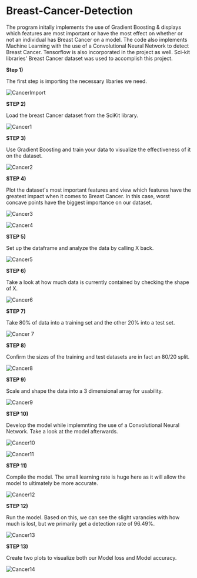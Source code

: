 # Breast-Cancer-Detection
The program initally implements the use of Gradient Boosting & displays which features are most important or have the most effect on whether or not an individual has Breast Cancer on a model. The code also implements Machine Learning with the use of a Convolutional Neural Network to detect Breast Cancer. Tensorflow is also incorporated in the project as well. Sci-kit libraries' Breast Cancer dataset was used to accomplish this project.

**Step 1)** 

The first step is importing the necessary libaries we need.

![CancerImport](https://user-images.githubusercontent.com/60532479/82481861-fb055980-9aa3-11ea-9c7d-7f41be8e0ab1.png)


**STEP 2)**

Load the breast Cancer dataset from the SciKit library.

![Cancer1](https://user-images.githubusercontent.com/60532479/82482182-6ea76680-9aa4-11ea-9025-66076ef24555.png)


**STEP 3)**

Use Gradient Boosting and train your data to visualize the effectiveness of it on the dataset.

![Cancer2](https://user-images.githubusercontent.com/60532479/82493202-8d622900-9ab5-11ea-9bef-e2ecaedd4989.png)


**STEP 4)**

Plot the dataset's most important features and view which features have the greatest impact when it comes to Breast Cancer. In this case, worst concave points have the biggest importance on our dataset.

![Cancer3](https://user-images.githubusercontent.com/60532479/82493431-f34eb080-9ab5-11ea-98a0-606eb9abfe88.png)

![Cancer4](https://user-images.githubusercontent.com/60532479/82494341-69074c00-9ab7-11ea-887f-9da82d61e9be.png)


**STEP 5)**


Set up the dataframe and analyze the data by calling X back.

![Cancer5](https://user-images.githubusercontent.com/60532479/82495200-c059ec00-9ab8-11ea-9752-bcc78219eab5.png)


**STEP 6)**

Take a look at how much data is currently contained by checking the shape of X.

![Cancer6](https://user-images.githubusercontent.com/60532479/82495471-234b8300-9ab9-11ea-91e4-d5795b1d6981.png)


**STEP 7)**


Take 80% of data into a training set and the other 20% into a test set.

![Cancer 7](https://user-images.githubusercontent.com/60532479/82495762-99e88080-9ab9-11ea-9844-5f8e41b284d8.png)

**STEP 8)**

Confirm the sizes of the training and test datasets are in fact an 80/20 split.

![Cancer8](https://user-images.githubusercontent.com/60532479/82496073-209d5d80-9aba-11ea-83f5-e62ab0200330.png)

**STEP 9)**

Scale and shape the data into a 3 dimensional array for usability.

![Cancer9](https://user-images.githubusercontent.com/60532479/82496543-ee403000-9aba-11ea-8695-d5daa6bb86b2.png)


**STEP 10)**

Develop the model while implemnting the use of a Convolutional Neural Network. Take a look at the model afterwards. 


![Cancer10](https://user-images.githubusercontent.com/60532479/82497153-cbfae200-9abb-11ea-9643-43c1d506cea0.png)

![Cancer11](https://user-images.githubusercontent.com/60532479/82497356-1d0ad600-9abc-11ea-8347-816f158f4cab.png)


**STEP 11)**

Compile the model. The small learning rate is huge here as it will allow the model to ultimately be more accurate.

![Cancer12](https://user-images.githubusercontent.com/60532479/82498434-f9488f80-9abd-11ea-8dce-860ddc871ff4.png)


**STEP 12)**

Run the model. Based on this, we can see the slight varancies with how much is lost, but we primarily get a detection rate of 96.49%.

![Cancer13](https://user-images.githubusercontent.com/60532479/82498246-aa9af580-9abd-11ea-8595-ace8a1990af7.png)


**STEP 13)**


Create two plots to visualize both our Model loss and Model accuracy.

![Cancer14](https://user-images.githubusercontent.com/60532479/82499067-ff8b3b80-9abe-11ea-9075-c82fd67d24cf.png)






























